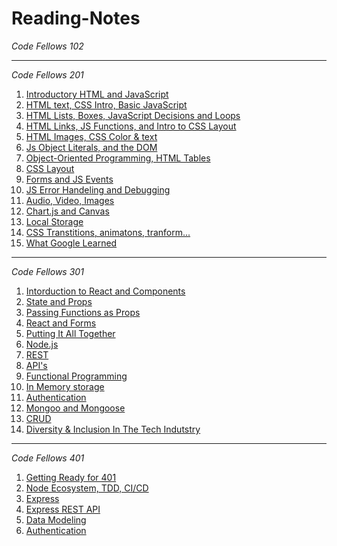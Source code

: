 # Reading-Notes #

_Code Fellows 102_

---
_Code Fellows 201_ 
1. [Introductory HTML and JavaScript](https://sunny-lee3.github.io/reading-notes/class-01)
1. [HTML text, CSS Intro, Basic JavaScript](https://sunny-lee3.github.io/reading-notes/class-02) 
1. [HTML Lists, Boxes, JavaScript Decisions and Loops](https://sunny-lee3.github.io/reading-notes/class-03) 
1. [HTML Links, JS Functions, and Intro to CSS Layout](https://sunny-lee3.github.io/reading-notes/class-04)
1. [HTML Images, CSS Color & text](https://sunny-lee3.github.io/reading-notes/class-05) 
1. [Js Object Literals, and the DOM](https://sunny-lee3.github.io/reading-notes/class-06) 
1. [Object-Oriented Programming, HTML Tables](https://sunny-lee3.github.io/reading-notes/class-07) 
1. [CSS Layout](https://sunny-lee3.github.io/reading-notes/class-08) 
1. [Forms and JS Events](https://sunny-lee3.github.io/reading-notes/class-09) 
1. [JS Error Handeling and Debugging](https://sunny-lee3.github.io/reading-notes/class-10) 
1. [Audio, Video, Images](https://sunny-lee3.github.io/reading-notes/class-11) 
1. [Chart.js and Canvas](https://sunny-lee3.github.io/reading-notes/class-12)
1. [Local Storage](https://sunny-lee3.github.io/reading-notes/class-13)
1. [CSS Transtitions, animatons, tranform... ](https://sunny-lee3.github.io/reading-notes/class-14)
1. [What Google Learned](https://sunny-lee3.github.io/reading-notes/class-14b)

---
_Code Fellows 301_ 
1. [Intorduction to React and Components](https://sunny-lee3.github.io/reading-notes/301class-01)
1. [State and Props](https://sunny-lee3.github.io/reading-notes/301class-02)
1. [Passing Functions as Props](https://sunny-lee3.github.io/reading-notes/301class-03)
1. [React and Forms](https://sunny-lee3.github.io/reading-notes/301class-04)
1. [Putting It All Together](https://sunny-lee3.github.io/reading-notes/301class-05)
1. [Node.js](https://sunny-lee3.github.io/reading-notes/301class-06)
1. [REST](https://sunny-lee3.github.io/reading-notes/301class-07)
1. [API's](https://sunny-lee3.github.io/reading-notes/301class-08)
1. [Functional Programming](https://sunny-lee3.github.io/reading-notes/301class-09)
1. [In Memory storage](https://sunny-lee3.github.io/reading-notes/301class-10)
1. [Authentication](https://sunny-lee3.github.io/reading-notes/301class-11)
1. [Mongoo and Mongoose](https://sunny-lee3.github.io/reading-notes/301class-12)
1. [CRUD](https://sunny-lee3.github.io/reading-notes/301class-13)
1. [Diversity & Inclusion In The Tech Indutstry](https://sunny-lee3.github.io/reading-notes/301class-14)

---
_Code Fellows 401_ 
1. [Getting Ready for 401](https://sunny-lee3.github.io/reading-notes/401class-00) 
1. [Node Ecosystem, TDD, CI/CD](https://sunny-lee3.github.io/reading-notes/401class-01)
1. [Express](https://sunny-lee3.github.io/reading-notes/401class-02)
1. [Express REST API](https://sunny-lee3.github.io/reading-notes/401class-03)
1. [Data Modeling](https://sunny-lee3.github.io/reading-notes/401class-04)
1. [Authentication](https://sunny-lee3.github.io/reading-notes/401class-06)
